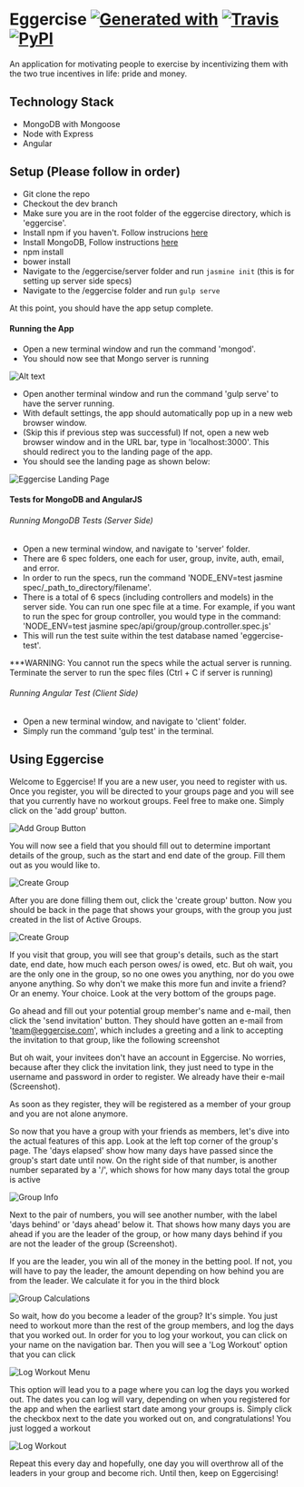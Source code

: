 # Eggercise [![Generated with](https://img.shields.io/badge/generated%20with-bangular-blue.svg?style=flat-square)](https://github.com/42Zavattas/generator-bangular) [![Travis](https://img.shields.io/travis/rust-lang/rust.svg?style=flat-square)]() [![PyPI](https://img.shields.io/pypi/status/Django.svg?style=flat-square)]()

An application for motivating people to exercise by incentivizing them with the two true incentives in life: pride and money.

## Technology Stack

* MongoDB with Mongoose
* Node with Express
* Angular

## Setup (Please follow in order)

* Git clone the repo
* Checkout the dev branch
* Make sure you are in the root folder of the eggercise directory, which is 'eggercise'.
* Install npm if you haven't. Follow instrucions [here](https://docs.npmjs.com/getting-started/installing-node)
* Install MongoDB, Follow instructions [here](https://www.npmjs.com/package/mongodb)
* npm install
* bower install
* Navigate to the /eggercise/server folder and run `jasmine init` (this is for setting up server side specs)
* Navigate to the /eggercise folder and run `gulp serve`

At this point, you should have the app setup complete.

#### Running the App

* Open a new terminal window and run the command 'mongod'.
* You should now see that Mongo server is running

![Alt text](img/Mongod.png "Mongod Server Running")

* Open another terminal window and run the command 'gulp serve' to have the server running.
* With default settings, the app should automatically pop up in a new web browser window.
* (Skip this if previous step was successful) If not, open a new web browser window and in the URL bar, type in 'localhost:3000'. This should redirect you to the landing page of the app.
* You should see the landing page as shown below:

![Eggercise Landing Page](img/landing.png "Eggercise Landing Page")

#### Tests for MongoDB and AngularJS

###### Running MongoDB Tests (Server Side)

* Open a new terminal window, and navigate to 'server' folder.
* There are 6 spec folders, one each for user, group, invite, auth, email, and error.
* In order to run the specs, run the command 'NODE_ENV=test jasmine spec/_path_to_directory/filename'.
* There is a total of 6 specs (including controllers and models) in the server side. You can run one spec file at a time. For example, if you want to run the spec for group controller, you would type in the command: 'NODE_ENV=test jasmine spec/api/group/group.controller.spec.js'
* This will run the test suite within the test database named 'eggercise-test'.

***WARNING: You cannot run the specs while the actual server is running. Terminate the server to run the spec files (Ctrl + C if server is running)

###### Running Angular Test (Client Side)

* Open a new terminal window, and navigate to 'client' folder.
* Simply run the command 'gulp test' in the terminal.

## Using Eggercise

Welcome to Eggercise! If you are a new user, you need to register with us. Once you register, you will be directed to your groups page and you will see that you currently have no workout groups. Feel free to make one. Simply click on the 'add group' button.

![Add Group Button](img/AddGroupButton.png "Add Group Button")

You will now see a field that you should fill out to determine important details of the group, such as the start and end date of the group. Fill them out as you would like to.

![Create Group](img/CreateGroup.png "Create Group")

After you are done filling them out, click the 'create group' button. Now you should be back in the page that shows your groups, with the group you just created in the list of Active Groups.

![Create Group](img/ActiveGroups.png "After Create Group")

If you visit that group, you will see that group's details, such as the start date, end date, how much each person owes/ is owed, etc. But oh wait, you are the only one in the group, so no one owes you anything, nor do you owe anyone anything. So why don't we make this more fun and invite a friend? Or an enemy. Your choice. Look at the very bottom of the groups page.

Go ahead and fill out your potential group member's name and e-mail, then click the 'send invitation' button. They should have gotten an e-mail from 'team@eggercise.com', which includes a greeting and a link to accepting the invitation to that group, like the following screenshot

But oh wait, your invitees don't have an account in Eggercise. No worries, because after they click the invitation link, they just need to type in the username and password in order to register. We already have their e-mail (Screenshot).

As soon as they register, they will be registered as a member of your group and you are not alone anymore.

So now that you have a group with your friends as members, let's dive into the actual features of this app. Look at the left top corner of the group's page. The 'days elapsed' show how many days have passed since the group's start date until now. On the right side of that number, is another number separated by a '/', which shows for how many days total the group is active

![Group Info](img/GroupInfo.png "Group Information")

Next to the pair of numbers, you will see another number, with the label 'days behind' or 'days ahead' below it. That shows how many days you are ahead if you are the leader of the group, or how many days behind if you are not the leader of the group (Screenshot).

If you are the leader, you win all of the money in the betting pool. If not, you will have to pay the leader, the amount depending on how behind you are from the leader. We calculate it for you in the third block

![Group Calculations](img/GroupCalculations.png "Group Calculations")

So wait, how do you become a leader of the group? It's simple. You just need to workout more than the rest of the group members, and log the days that you worked out. In order for you to log your workout, you can click on your name on the navigation bar. Then you will see a 'Log Workout' option that you can click

![Log Workout Menu](img/LogWorkoutMenu.png "Log Workout Menu")

This option will lead you to a page where you can log the days you worked out. The dates you can log will vary, depending on when you registered for the app and when the earliest start date among your groups is. Simply click the checkbox next to the date you worked out on, and congratulations! You just logged a workout

![Log Workout](img/LogWorkout.png "Log Workout")

Repeat this every day and hopefully, one day you will overthrow all of the leaders in your group and become rich. Until then, keep on Eggercising!


